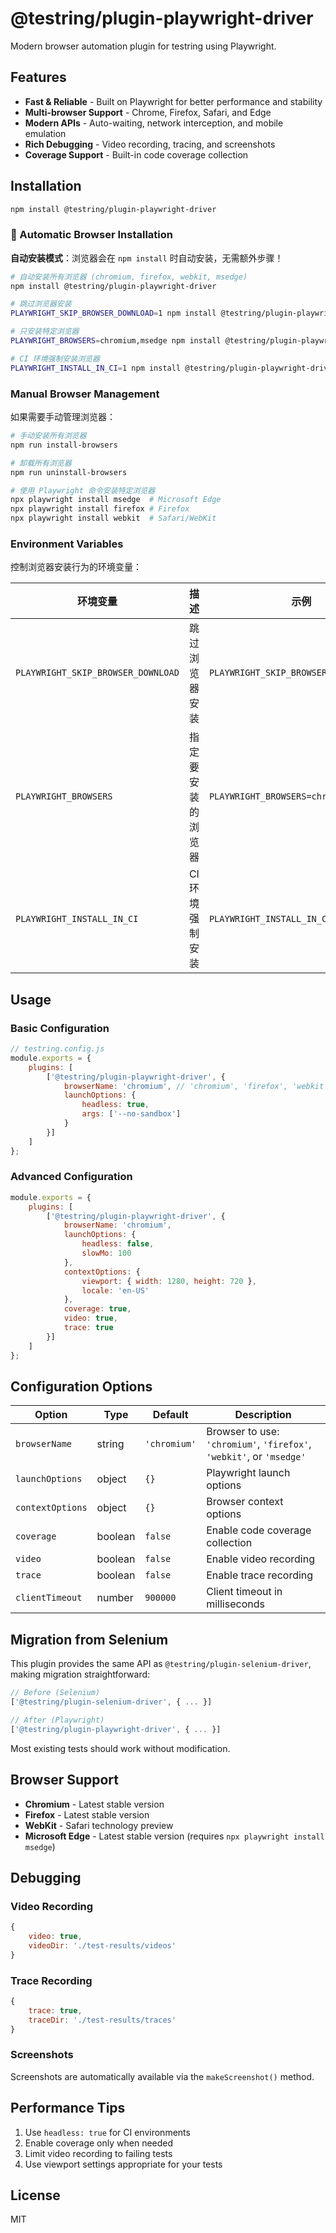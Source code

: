 # @testring/plugin-playwright-driver

Modern browser automation plugin for testring using Playwright.

## Features

- **Fast & Reliable** - Built on Playwright for better performance and stability
- **Multi-browser Support** - Chrome, Firefox, Safari, and Edge
- **Modern APIs** - Auto-waiting, network interception, and mobile emulation
- **Rich Debugging** - Video recording, tracing, and screenshots
- **Coverage Support** - Built-in code coverage collection

## Installation

```bash
npm install @testring/plugin-playwright-driver
```

### 🚀 Automatic Browser Installation

**自动安装模式**：浏览器会在 `npm install` 时自动安装，无需额外步骤！

```bash
# 自动安装所有浏览器 (chromium, firefox, webkit, msedge)
npm install @testring/plugin-playwright-driver

# 跳过浏览器安装
PLAYWRIGHT_SKIP_BROWSER_DOWNLOAD=1 npm install @testring/plugin-playwright-driver

# 只安装特定浏览器
PLAYWRIGHT_BROWSERS=chromium,msedge npm install @testring/plugin-playwright-driver

# CI 环境强制安装浏览器
PLAYWRIGHT_INSTALL_IN_CI=1 npm install @testring/plugin-playwright-driver
```

### Manual Browser Management

如果需要手动管理浏览器：

```bash
# 手动安装所有浏览器
npm run install-browsers

# 卸载所有浏览器
npm run uninstall-browsers

# 使用 Playwright 命令安装特定浏览器
npx playwright install msedge  # Microsoft Edge
npx playwright install firefox # Firefox
npx playwright install webkit  # Safari/WebKit
```

### Environment Variables

控制浏览器安装行为的环境变量：

| 环境变量 | 描述 | 示例 |
|---------|------|------|
| `PLAYWRIGHT_SKIP_BROWSER_DOWNLOAD` | 跳过浏览器安装 | `PLAYWRIGHT_SKIP_BROWSER_DOWNLOAD=1` |
| `PLAYWRIGHT_BROWSERS` | 指定要安装的浏览器 | `PLAYWRIGHT_BROWSERS=chromium,firefox` |
| `PLAYWRIGHT_INSTALL_IN_CI` | CI 环境强制安装 | `PLAYWRIGHT_INSTALL_IN_CI=1` |

## Usage

### Basic Configuration

```javascript
// testring.config.js
module.exports = {
    plugins: [
        ['@testring/plugin-playwright-driver', {
            browserName: 'chromium', // 'chromium', 'firefox', 'webkit', or 'msedge'
            launchOptions: {
                headless: true,
                args: ['--no-sandbox']
            }
        }]
    ]
};
```

### Advanced Configuration

```javascript
module.exports = {
    plugins: [
        ['@testring/plugin-playwright-driver', {
            browserName: 'chromium',
            launchOptions: {
                headless: false,
                slowMo: 100
            },
            contextOptions: {
                viewport: { width: 1280, height: 720 },
                locale: 'en-US'
            },
            coverage: true,
            video: true,
            trace: true
        }]
    ]
};
```

## Configuration Options

| Option | Type | Default | Description |
|--------|------|---------|-------------|
| `browserName` | string | `'chromium'` | Browser to use: `'chromium'`, `'firefox'`, `'webkit'`, or `'msedge'` |
| `launchOptions` | object | `{}` | Playwright launch options |
| `contextOptions` | object | `{}` | Browser context options |
| `coverage` | boolean | `false` | Enable code coverage collection |
| `video` | boolean | `false` | Enable video recording |
| `trace` | boolean | `false` | Enable trace recording |
| `clientTimeout` | number | `900000` | Client timeout in milliseconds |

## Migration from Selenium

This plugin provides the same API as `@testring/plugin-selenium-driver`, making migration straightforward:

```javascript
// Before (Selenium)
['@testring/plugin-selenium-driver', { ... }]

// After (Playwright) 
['@testring/plugin-playwright-driver', { ... }]
```

Most existing tests should work without modification.

## Browser Support

- **Chromium** - Latest stable version
- **Firefox** - Latest stable version  
- **WebKit** - Safari technology preview
- **Microsoft Edge** - Latest stable version (requires `npx playwright install msedge`)

## Debugging

### Video Recording
```javascript
{
    video: true,
    videoDir: './test-results/videos'
}
```

### Trace Recording
```javascript
{
    trace: true,
    traceDir: './test-results/traces'
}
```

### Screenshots
Screenshots are automatically available via the `makeScreenshot()` method.

## Performance Tips

1. Use `headless: true` for CI environments
2. Enable coverage only when needed
3. Limit video recording to failing tests
4. Use viewport settings appropriate for your tests

## License

MIT